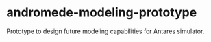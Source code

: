 # andromede-modeling-prototype
Prototype to design future modeling capabilities for Antares simulator.
